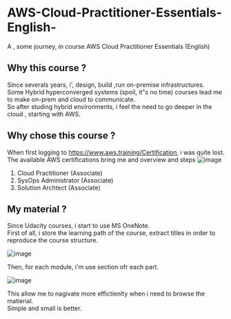 AWS-Cloud-Practitioner-Essentials-English-
================
A , some journey, in course AWS Cloud Practitioner Essentials (English)

Why this course ?
------------
Since severals years, i', design, build ,run on-premise infrastructures.\
Some Hybrid hyperconverged systems (spoil, it"s no time) courses lead me to make on-prem and cloud to communicate.\
So after studing hybrid environments, i feel the need to go deeper in the cloud , starting with AWS.

Why chose this course ?
------------
When first logging to https://www.aws.training/Certification, i was quite lost.\
The available AWS certifications bring me and overview and steps
![image](https://user-images.githubusercontent.com/79169883/130522258-403f59b0-cc3b-4c06-9dd3-1e956eddafa4.png)

1. Cloud Practitioner (Associate)
2. SysOps Administrator (Associate)
3. Solution Archtect (Associate)

My material ?
------------
Since Udacity courses, i start to use MS OneNote.\
First of all, i store the learning path of the course, extract titles in order to reproduce the course structure.

![image](https://user-images.githubusercontent.com/79169883/130522954-4cb98ab7-d51b-40ff-97a2-7d81e0f6c1b0.png)

Then, for each module, i'm use section ofr each part.

![image](https://user-images.githubusercontent.com/79169883/130522928-924d9465-2e30-41a6-a388-b02c036c92d1.png)

This allow me to nagivate more effictienlty when i need to browse the matierial.\
Simple and small is better.


